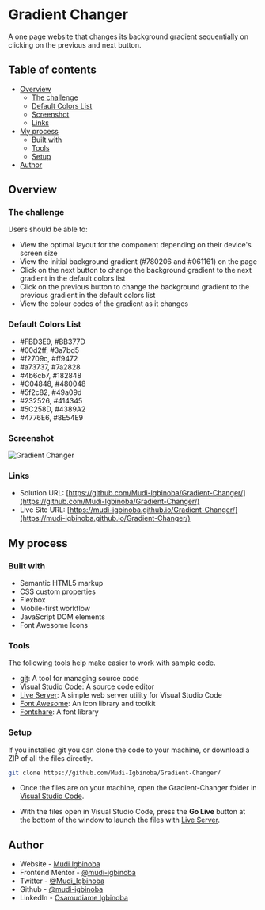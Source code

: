 # Gradient Changer
A one page website that changes its background gradient sequentially on clicking on the previous and next button.

## Table of contents

- [Overview](#overview)
  - [The challenge](#the-challenge)
  - [Default Colors List](#default-colors-list)
  - [Screenshot](#screenshot)
  - [Links](#links)
- [My process](#my-process)
  - [Built with](#built-with)
  - [Tools](#tools)
  - [Setup](#setup)
- [Author](#author)


## Overview

### The challenge

Users should be able to:

- View the optimal layout for the component depending on their device's screen size
- View the initial background gradient (#780206 and #061161) on the page
- Click on the next button to change the background gradient to the next gradient in the default colors list
- Click on the previous button to change the background gradient to the previous gradient in the default colors list
- View the colour codes of the gradient as it changes

### Default Colors List
- #FBD3E9, #BB377D
- #00d2ff, #3a7bd5
- #f2709c, #ff9472
- #a73737, #7a2828
- #4b6cb7, #182848
- #C04848, #480048
- #5f2c82, #49a09d
- #232526, #414345
- #5C258D, #4389A2
- #4776E6, #8E54E9

### Screenshot

![Gradient Changer](https://user-images.githubusercontent.com/65790714/205431469-13499d67-f362-4f45-ad9c-7de808846ff6.jpg)


### Links

- Solution URL: [https://github.com/Mudi-Igbinoba/Gradient-Changer/](https://github.com/Mudi-Igbinoba/Gradient-Changer/)
- Live Site URL: [https://mudi-igbinoba.github.io/Gradient-Changer/](https://mudi-igbinoba.github.io/Gradient-Changer/)

## My process

### Built with

- Semantic HTML5 markup
- CSS custom properties
- Flexbox
- Mobile-first workflow
- JavaScript DOM elements
- Font Awesome Icons


### Tools

The following tools help make easier to work with sample code.

- [git](https://git-scm.com/downloads): A tool for managing source code
- [Visual Studio Code](https://code.visualstudio.com/): A source code editor
- [Live Server](https://marketplace.visualstudio.com/items?itemName=ritwickdey.LiveServer): A simple web server utility for Visual Studio Code
- [Font Awesome](https://fontawesome.com/): An icon library and toolkit
- [Fontshare](https://www.fontshare.com/?view=grid): A font library

### Setup

If you installed git you can clone the code to your machine, or download a ZIP of all the files directly.

```bash
git clone https://github.com/Mudi-Igbinoba/Gradient-Changer/
```

- Once the files are on your machine, open the Gradient-Changer folder in [Visual Studio Code](https://code.visualstudio.com/).

- With the files open in Visual Studio Code, press the **Go Live** button at the bottom of the window to launch the files with [Live Server](https://marketplace.visualstudio.com/items?itemName=ritwickdey.LiveServer).


## Author

- Website - [Mudi Igbinoba](https://www.mudee.netlify.app)
- Frontend Mentor - [@mudi-igbinoba](https://www.frontendmentor.io/profile/mudi-igbinoba)
- Twitter - [@Mudi_Igbinoba](https://www.twitter.com/mudi_igbinoba)
- Github - [@mudi-igbinoba](https://github.com/mudi-igbinoba)
- LinkedIn - [Osamudiame Igbinoba](https://www.linkedin.com/in/osamudiame-igbinoba/)
